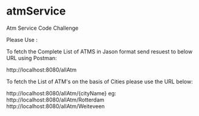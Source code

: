 # atmService
Atm Service Code Challenge

Please Use :

To fetch the Complete List of ATMS in Jason format send resuest to below URL using Postman:

http://localhost:8080/allAtm 

To fetch the List of ATM's on the basis of Cities please use the URL below:

http://localhost:8080/allAtm/{cityName}
eg:
http://localhost:8080/allAtm/Rotterdam
http://localhost:8080/allAtm/Weiteveen
